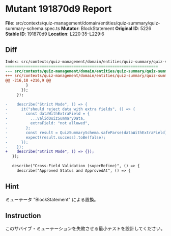 # Mutant 191870d9 Report

**File**: src/contexts/quiz-management/domain/entities/quiz-summary/quiz-summary-schema.spec.ts
**Mutator**: BlockStatement
**Original ID**: 5226
**Stable ID**: 191870d9
**Location**: L220:35–L229:6

## Diff

```diff
Index: src/contexts/quiz-management/domain/entities/quiz-summary/quiz-summary-schema.spec.ts
===================================================================
--- src/contexts/quiz-management/domain/entities/quiz-summary/quiz-summary-schema.spec.ts	original
+++ src/contexts/quiz-management/domain/entities/quiz-summary/quiz-summary-schema.spec.ts	mutated #5226
@@ -216,18 +216,9 @@
         }
       });
     });
 
-    describe("Strict Mode", () => {
-      it("should reject data with extra fields", () => {
-        const dataWithExtraField = {
-          ...validQuizSummaryData,
-          extraField: "not allowed",
-        };
-        const result = QuizSummarySchema.safeParse(dataWithExtraField);
-        expect(result.success).toBe(false);
-      });
-    });
+    describe("Strict Mode", () => {});
   });
 
   describe("Cross-Field Validation (superRefine)", () => {
     describe("Approved Status and ApprovedAt", () => {
```

## Hint

ミューテータ "BlockStatement" による置換。

## Instruction

このサバイブ・ミューテーションを失敗させる最小テストを設計してください。
